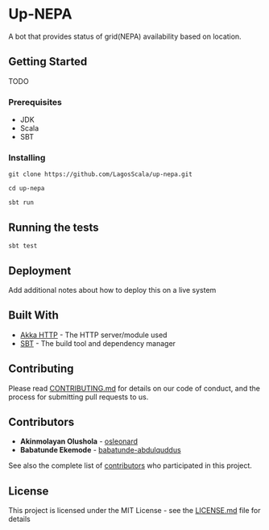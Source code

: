 # Up-NEPA

A bot that provides status of grid(NEPA) availability based on location.

## Getting Started

TODO

### Prerequisites

* JDK
* Scala
* SBT


### Installing

```
git clone https://github.com/LagosScala/up-nepa.git
```
```
cd up-nepa
```
```
sbt run
```

## Running the tests

```
sbt test
```

## Deployment

Add additional notes about how to deploy this on a live system

## Built With

* [Akka HTTP](https://github.com/akka/akka-http/) - The HTTP server/module used
* [SBT](http://www.scala-sbt.org/) - The build tool and dependency manager

## Contributing

Please read [CONTRIBUTING.md](contributing.md) for details on our code of conduct, and the process for submitting pull requests to us.

## Contributors

* **Akinmolayan Olushola** - [osleonard](https://github.com/osleonard)
* **Babatunde Ekemode** - [babatunde-abdulquddus](https://github.com/babatunde-abdulquddus)


See also the complete list of [contributors](https://github.com/LagosScala/up-nepa/contributors) who participated in this project.

## License

This project is licensed under the MIT License - see the [LICENSE.md](LICENSE.md) file for details



